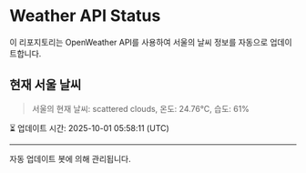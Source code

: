 
# Weather API Status

이 리포지토리는 OpenWeather API를 사용하여 서울의 날씨 정보를 자동으로 업데이트합니다.

## 현재 서울 날씨
> 서울의 현재 날씨: scattered clouds, 온도: 24.76°C, 습도: 61%

⏳ 업데이트 시간: 2025-10-01 05:58:11 (UTC)

---
자동 업데이트 봇에 의해 관리됩니다.
